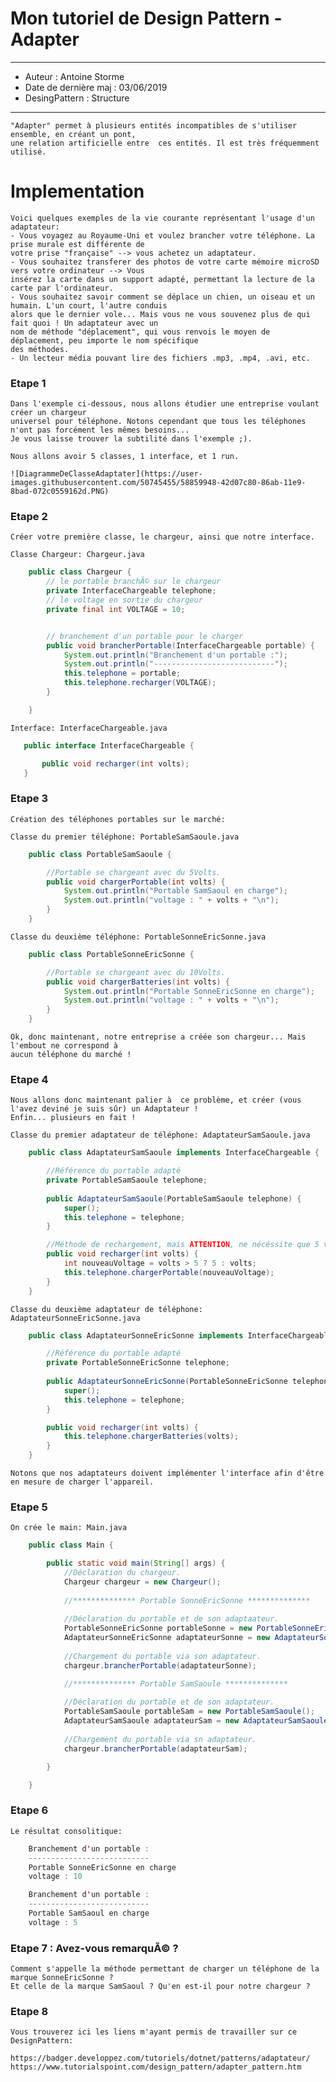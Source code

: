 # Mon tutoriel de Design Pattern - Adapter

***
* Auteur : Antoine Storme
* Date de dernière maj : 03/06/2019
* DesingPattern : Structure
***


    "Adapter" permet à plusieurs entités incompatibles de s'utiliser ensemble, en créant un pont, 
    une relation artificielle entre  ces entités. Il est très fréquemment utilisé.

# Implementation

    Voici quelques exemples de la vie courante représentant l'usage d'un adaptateur:
    - Vous voyagez au Royaume-Uni et voulez brancher votre téléphone. La prise murale est différente de
    votre prise "française" --> vous achetez un adaptateur.
    - Vous souhaitez transferer des photos de votre carte mémoire microSD vers votre ordinateur --> Vous
    insérez la carte dans un support adapté, permettant la lecture de la carte par l'ordinateur.
    - Vous souhaitez savoir comment se déplace un chien, un oiseau et un humain. L'un court, l'autre conduis
    alors que le dernier vole... Mais vous ne vous souvenez plus de qui fait quoi ! Un adaptateur avec un
    nom de méthode "déplacement", qui vous renvois le moyen de déplacement, peu importe le nom spécifique
    des méthodes.
    - Un lecteur média pouvant lire des fichiers .mp3, .mp4, .avi, etc.

    
### Etape 1

    Dans l'exemple ci-dessous, nous allons étudier une entreprise voulant créer un chargeur
    universel pour téléphone. Notons cependant que tous les téléphones n'ont pas forcément les mêmes besoins...
    Je vous laisse trouver la subtilité dans l'exemple ;).

    Nous allons avoir 5 classes, 1 interface, et 1 run.

    ![DiagrammeDeClasseAdaptater](https://user-images.githubusercontent.com/50745455/58859948-42d07c80-86ab-11e9-8bad-072c0559162d.PNG)

### Etape 2

    Créer votre première classe, le chargeur, ainsi que notre interface.

    Classe Chargeur: Chargeur.java
```java
    public class Chargeur {
        // le portable branchÃ© sur le chargeur
        private InterfaceChargeable telephone;
        // le voltage en sortie du chargeur
        private final int VOLTAGE = 10;


        // branchement d'un portable pour le charger
        public void brancherPortable(InterfaceChargeable portable) {
            System.out.println("Branchement d'un portable :");
            System.out.println("---------------------------");
            this.telephone = portable;
            this.telephone.recharger(VOLTAGE);
        }   

    }
 ```

    Interface: InterfaceChargeable.java
 ```java
    public interface InterfaceChargeable {

	    public void recharger(int volts);
    }
 ```

### Etape 3

    Création des téléphones portables sur le marché:

    Classe du premier téléphone: PortableSamSaoule.java
```java
    public class PortableSamSaoule {

        //Portable se chargeant avec du 5Volts.
        public void chargerPortable(int volts) {
            System.out.println("Portable SamSaoul en charge");
            System.out.println("voltage : " + volts + "\n");
        }
    }
```

    Classe du deuxième téléphone: PortableSonneEricSonne.java
```java
    public class PortableSonneEricSonne {

        //Portable se chargeant avec du 10Volts.
        public void chargerBatteries(int volts) {
            System.out.println("Portable SonneEricSonne en charge");
            System.out.println("voltage : " + volts + "\n");
        }
    }
```

    Ok, donc maintenant, notre entreprise a créée son chargeur... Mais l'embout ne correspond à 
    aucun téléphone du marché ! 

### Etape 4

    Nous allons donc maintenant palier à  ce problème, et créer (vous l'avez deviné je suis sûr) un Adaptateur !
    Enfin... plusieurs en fait !

    Classe du premier adaptateur de téléphone: AdaptateurSamSaoule.java
```java
    public class AdaptateurSamSaoule implements InterfaceChargeable {

        //Référence du portable adapté
        private PortableSamSaoule telephone;
        
        public AdaptateurSamSaoule(PortableSamSaoule telephone) {
            super();
            this.telephone = telephone;
        }

        //Méthode de rechargement, mais ATTENTION, ne nécéssite que 5 volts !
        public void recharger(int volts) {
            int nouveauVoltage = volts > 5 ? 5 : volts;
            this.telephone.chargerPortable(nouveauVoltage);
        }
    }
```
    Classe du deuxième adaptateur de téléphone: AdaptateurSonneEricSonne.java
```java
    public class AdaptateurSonneEricSonne implements InterfaceChargeable {

        //Référence du portable adapté
        private PortableSonneEricSonne telephone;
            
        public AdaptateurSonneEricSonne(PortableSonneEricSonne telephone) {
            super();
            this.telephone = telephone;
        }

        public void recharger(int volts) {
            this.telephone.chargerBatteries(volts);
        }
    }
```
    Notons que nos adaptateurs doivent implémenter l'interface afin d'être en mesure de charger l'appareil.


### Etape 5 

    On crée le main: Main.java

```java
    public class Main {

        public static void main(String[] args) {
            //Déclaration du chargeur.
            Chargeur chargeur = new Chargeur();
            
            //************** Portable SonneEricSonne **************
            
            //Déclaration du portable et de son adaptaateur.
            PortableSonneEricSonne portableSonne = new PortableSonneEricSonne();
            AdaptateurSonneEricSonne adaptateurSonne = new AdaptateurSonneEricSonne(portableSonne);
            
            //Chargement du portable via son adaptateur.
            chargeur.brancherPortable(adaptateurSonne);

            //************** Portable SamSaoule **************
            
            //Déclaration du portable et de son adaptateur.
            PortableSamSaoule portableSam = new PortableSamSaoule();
            AdaptateurSamSaoule adaptateurSam = new AdaptateurSamSaoule(portableSam);
            
            //Chargement du portable via sn adaptateur.
            chargeur.brancherPortable(adaptateurSam);

        }

    }
```

### Etape 6

    Le résultat consolitique:

```java
    Branchement d'un portable :
    ---------------------------
    Portable SonneEricSonne en charge
    voltage : 10

    Branchement d'un portable :
    ---------------------------
    Portable SamSaoul en charge
    voltage : 5
```

### Etape 7 : Avez-vous remarquÃ© ?

    Comment s'appelle la méthode permettant de charger un téléphone de la marque SonneEricSonne ?
    Et celle de la marque SamSaoul ? Qu'en est-il pour notre chargeur ?

### Etape 8

    Vous trouverez ici les liens m'ayant permis de travailler sur ce DesignPattern:

    https://badger.developpez.com/tutoriels/dotnet/patterns/adaptateur/
    https://www.tutorialspoint.com/design_pattern/adapter_pattern.htm
